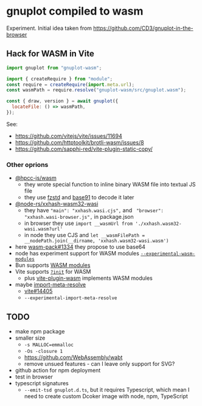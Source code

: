 # gnuplot compiled to wasm

Experiment. Initial idea taken from https://github.com/CD3/gnuplot-in-the-browser

## Hack for WASM in Vite

```js
import gnuplot from "gnuplot-wasm";

import { createRequire } from "module";
const require = createRequire(import.meta.url);
const wasmPath = require.resolve("gnuplot-wasm/src/gnuplot.wasm");

const { draw, version } = await gnuplot({
  locateFile: () => wasmPath,
});
```

See:

- https://github.com/vitejs/vite/issues/11694
- https://github.com/httptoolkit/brotli-wasm/issues/8
- https://github.com/sapphi-red/vite-plugin-static-copy/

### Other oprions

- [@hpcc-js/wasm](https://www.npmjs.com/package/@hpcc-js/wasm)
  - they wrote special function to inline binary WASM file into textual JS file
  - they use [fzstd](https://www.npmjs.com/package/fzstd) and [base91](https://github.com/Equim-chan/base91) to decode it later
- [@node-rs/xxhash-wasm32-wasi](https://www.npmjs.com/package/@node-rs/xxhash-wasm32-wasi)
  - they have `"main": "xxhash.wasi.cjs",` and ` "browser": "xxhash.wasi-browser.js",` in package.json
  - in browser they use `import __wasmUrl from './xxhash.wasm32-wasi.wasm?url'`
  - in node they use CJS and `let __wasmFilePath = __nodePath.join(__dirname, 'xxhash.wasm32-wasi.wasm')`
- here [wasm-pack#1334](https://github.com/rustwasm/wasm-pack/issues/1334) they propose to use base64
- node has experiment support for WASM modules [`--experimental-wasm-modules`](https://nodejs.org/api/esm.html#wasm-modules)
- Bun supports [WASM modules](https://bun.sh/docs/bundler/loaders#wasm)
- Vite supports [`?init`](https://vitejs.dev/guide/features#webassembly) for WASM
  - plus [vite-plugin-wasm](https://github.com/Menci/vite-plugin-wasm) implements WASM modules
- maybe [import-meta-resolve](https://www.npmjs.com/package/import-meta-resolve)
  - [vite#14405](https://github.com/vitejs/vite/discussions/14405)
  - `--experimental-import-meta-resolve`

## TODO

- make npm package
- smaller size
  - `-s MALLOC=emmalloc`
  - `-Os -closure 1`
  - https://github.com/WebAssembly/wabt
  - remove unsued features - can I leave only support for SVG?
- github action for npm deployment
- test in browser
- typescript signatures
  - `--emit-tsd gnuplot.d.ts`, but it requires Typescript, which mean I need to create custom Dcoker image with node, npm, TypeScript
